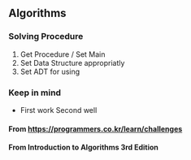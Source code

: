 ## Algorithms

### Solving Procedure
1. Get Procedure / Set Main
2. Set Data Structure appropriatly
3. Set ADT for using

### Keep in mind
- First work Second well


#### From <https://programmers.co.kr/learn/challenges>
#### From Introduction to Algorithms 3rd Edition
